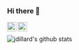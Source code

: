 ### Hi there 👋

<a href="https://www.instagram.com/farmerofbits/">
  <img align="left" alt="jdillard's Instagram" width="22px" src="https://cdn.jsdelivr.net/npm/simple-icons@v3/icons/instagram.svg" />
</a>
<a href="https://www.reddit.com/user/logicwon/">
  <img align="left" alt="jdillard's Reddit" width="22px" src="https://cdn.jsdelivr.net/npm/simple-icons@v3/icons/reddit.svg" />
</a>

<br />

![jdillard's github stats](https://github-readme-stats.vercel.app/api?username=jdillard&show_icons=true)
